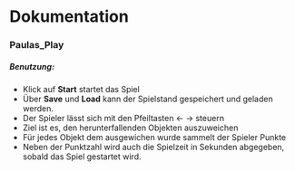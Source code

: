 # Dokumentation

### Paulas_Play
##### Benutzung:
+ Klick auf **Start** startet das Spiel
+ Über **Save** und **Load** kann der Spielstand gespeichert und geladen werden.
+ Der Spieler lässt sich mit den Pfeiltasten ← → steuern
+ Ziel ist es, den herunterfallenden Objekten auszuweichen 
+ Für jedes Objekt dem ausgewichen wurde sammelt der Spieler Punkte 
+ Neben der Punktzahl wird auch die Spielzeit in Sekunden abgegeben, sobald das Spiel gestartet wird.



